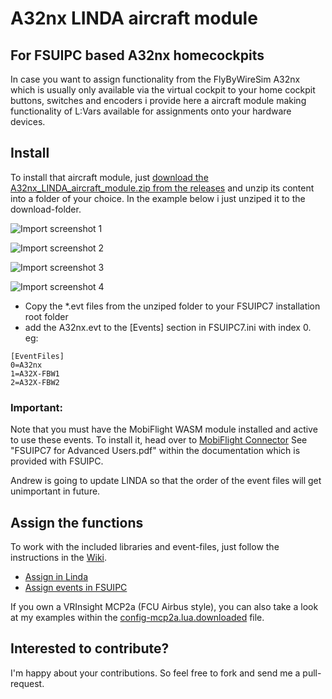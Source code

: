 # A32nx LINDA aircraft module

## For FSUIPC based A32nx homecockpits
In case you want to assign functionality from the FlyByWireSim A32nx which is usually only available via the virtual cockpit to your home cockpit buttons, switches and encoders i provide here a aircraft module making functionality of L:Vars available for assignments onto your hardware devices.


## Install

To install that aircraft module, just [download the A32nx_LINDA_aircraft_module.zip from the releases](https://github.com/joeherwig/A32nx-LINDA-aircraft-module/releases/) and unzip its content into a folder of your choice. In the example below i just unziped it to the download-folder.

![Import screenshot 1](https://raw.githubusercontent.com/wiki/joeherwig/A32nx-LINDA-aircraft-module/img/Import_Module_1.png)

![Import screenshot 2](https://raw.githubusercontent.com/wiki/joeherwig/A32nx-LINDA-aircraft-module/img/Import_Module_2.png)

![Import screenshot 3](https://raw.githubusercontent.com/wiki/joeherwig/A32nx-LINDA-aircraft-module/img/Import_Module_3.png)

![Import screenshot 4](https://raw.githubusercontent.com/wiki/joeherwig/A32nx-LINDA-aircraft-module/img/Import_Module_4.png)

- Copy the *.evt files from the unziped folder to your FSUIPC7 installation root folder
- add the A32nx.evt to the [Events] section in FSUIPC7.ini with index 0.
eg:
```
[EventFiles]
0=A32nx
1=A32X-FBW1
2=A32X-FBW2
```

### Important:
Note that you must
have the MobiFlight WASM module installed and active to use these events.
To install it, head over to [MobiFlight Connector](https://www.mobiflight.com/de/download.html)
See "FSUIPC7 for Advanced Users.pdf" within the documentation which is provided with FSUIPC.

Andrew is going to update LINDA so that the order of the event files will get unimportant in future. 

## Assign the functions
To work with the included libraries and event-files, just follow the instructions in the [Wiki](https://github.com/joeherwig/A32nx-LINDA-aircraft-module/wiki).

- [Assign in Linda](https://github.com/joeherwig/A32nx-LINDA-aircraft-module/wiki/Assign-in-LINDA)
- [Assign events in FSUIPC](https://github.com/joeherwig/A32nx-LINDA-aircraft-module/wiki/Assign-events-in-FSUIPC)

If you own a VRInsight MCP2a (FCU Airbus style), you can also take a look at my examples within the [config-mcp2a.lua.downloaded](https://github.com/joeherwig/A32nx-LINDA-aircraft-module/blob/main/A32nx/LINDA-CFG/aircrafts/A320/config-mcp2a.lua.downloaded) file.


## Interested to contribute?
I'm happy about your contributions. So feel free to fork and send me a pull-request.

